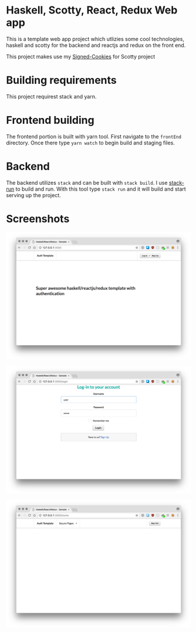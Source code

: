 
# Haskell, Scotty, React, Redux Web app

This is a template web app project which utlizies some cool technologies, haskell and scotty for the backend and reactjs and redux on the front end. 

This project makes use my [Signed-Cookies](https://github.com/kgwinnup/signed-cookies) for Scotty project

# Building requirements

This project requirest stack and yarn.

# Frontend building

The frontend portion is built with yarn tool. First navigate to the `frontEnd` directory. Once there type `yarn watch` to begin build and staging files.

# Backend 

The backend utilizes `stack` and can be built with `stack build`. I use [stack-run](https://github.com/yamadapc/stack-run) to build and run. With this tool type `stack run` and it will build and start serving up the project.

# Screenshots

![landing page](https://github.com/kgwinnup/haskell-redux-app/blob/master/landing.png)

![login page](https://github.com/kgwinnup/haskell-redux-app/blob/master/login.png)

![logged in page](https://github.com/kgwinnup/haskell-redux-app/blob/master/loggedin.png)



